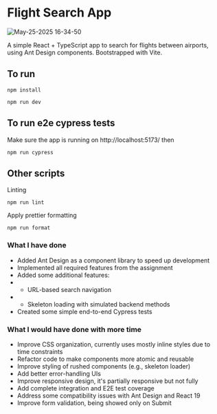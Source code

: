# Flight Search App

![May-25-2025 16-34-50](https://github.com/user-attachments/assets/3b9bf9b3-fad9-4735-9b6b-358e715bc8a7)


A simple React + TypeScript app to search for flights between airports, using Ant Design components.
Bootstrapped with Vite.

## To run

```
npm install
```

```
npm run dev
```

## To run e2e cypress tests
Make sure the app is running on http://localhost:5173/ then

```
npm run cypress
```
## Other scripts

Linting
```
npm run lint
```
Apply prettier formatting
```
npm run format
```

### What I have done
- Added Ant Design as a component library to speed up development
- Implemented all required features from the assignment
- Added some additional features:
- - URL-based search navigation 
- - Skeleton loading with simulated backend methods
- Created some simple end-to-end Cypress tests

### What I would have done with more time
- Improve CSS organization, currently uses mostly inline styles due to time constraints
- Refactor code to make components more atomic and reusable
- Improve styling of rushed components (e.g., skeleton loader)
- Add better error-handling UIs
- Improve responsive design, it's partially responsive but not fully
- Add complete integration and E2E test coverage
- Address some compatibility issues with Ant Design and React 19
- Improve form validation, being showed only on Submit
